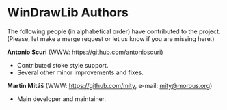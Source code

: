 
# WinDrawLib Authors

The following people (in alphabetical order) have contributed to the project.
(Please, let make a merge request or let us know if you are missing here.)

**Antonio Scuri** (WWW: https://github.com/antonioscuri)
  * Contributed stoke style support.
  * Several other minor improvements and fixes.

**Martin Mitáš** (WWW: https://github.com/mity, e-mail: mity@morous.org)
  * Main developer and maintainer.
